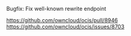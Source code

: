 Bugfix: Fix well-known rewrite endpoint

https://github.com/owncloud/ocis/pull/8946
https://github.com/owncloud/ocis/issues/8703
